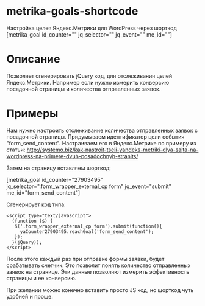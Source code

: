 # metrika-goals-shortcode
Настройка целея Яндекс.Метрики для WordPress через шорткод [metrika_goal id_counter="" jq_selector="" jq_event="" me_id=""]

# Описание
Позволяет сгенерировать jQuery код, для отслеживания целей Яндекс.Метрики. Например если нужно измерить конверсию посадочной страницы и количества отправленных заявок.

# Примеры

Нам нужно настроить отслеживание количества отправленных заявок с посадочной страницы.
Придумываем идентификатор цели события "form_send_content". Настраиваем его в Яндекс.Метрике по примеру из статьи: http://systemo.biz/kak-nastroit-tseli-yandeks-metriki-dlya-sajta-na-wordpress-na-primere-dvuh-posadochnyh-stranits/

Затем на страницу вставляем шорткод: 

[metrika_goal id_counter="27903495" jq_selector=".form_wrapper_external_cp form" jq_event="submit" me_id="form_send_content"]

Сгенерирует код типа:

```
<script type="text/javascript">
  (function ($) {
   $('.form_wrapper_external_cp form').submit(function(){
     yaCounter27903495.reachGoal('form_send_content');
   });
  }(jQuery));
</script>
```
После этого каждый раз при отправке формы заявки, будет срабатывать счетчик. Это позволит понять количество отправленных заявок на странице. Эти данные позволяют измерить эффективность страницы и ее конверсию.

При желании можно конечно вставить просто JS код, но шорткод чуть удобней и проще.

